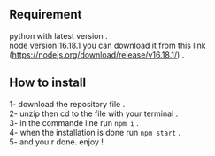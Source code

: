 ## Requirement

python with latest version .\
node version 16.18.1 you can download it from this link (https://nodejs.org/download/release/v16.18.1/) .

## How to install

1- download the repository file .\
2- unzip then cd to the file with your terminal .\
3- in the commande line run `npm i` .\
4- when the installation is done run `npm start` .\
5- and you'r done. enjoy !
